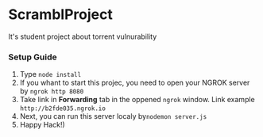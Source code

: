 # ScramblProject
It's student project about torrent vulnurability

### Setup Guide
1. Type ``node install``
2. If you whant to start this projec, you need to open your NGROK server by ``ngrok http 8080``
3. Take link in **Forwarding** tab in the oppened ``ngrok`` window. Link example ``http://b2fde035.ngrok.io``
4. Next, you can run this server localy by``nodemon server.js``
5. Happy Hack!)
